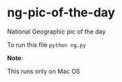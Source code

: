 ng-pic-of-the-day
=================

National Geographic pic of the day

To run this file `python ng.py`

****Note****:

This runs only on Mac OS
